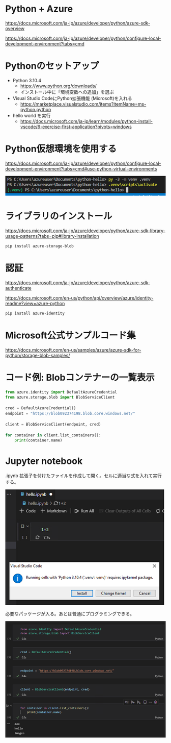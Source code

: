 # Python + Azure

https://docs.microsoft.com/ja-jp/azure/developer/python/azure-sdk-overview

https://docs.microsoft.com/ja-jp/azure/developer/python/configure-local-development-environment?tabs=cmd


# Pythonのセットアップ

- Python 3.10.4
  - https://www.python.org/downloads/
  - インストール中に「環境変数への追加」を選ぶ
- Visual Studio CodeにPython拡張機能 (Microsoft)を入れる
  - https://marketplace.visualstudio.com/items?itemName=ms-python.python
- hello world を実行
  - https://docs.microsoft.com/ja-jp/learn/modules/python-install-vscode/6-exercise-first-application?pivots=windows

# Python仮想環境を使用する

https://docs.microsoft.com/ja-jp/azure/developer/python/configure-local-development-environment?tabs=cmd#use-python-virtual-environments

![](images/ss-2022-04-05-20-53-15.png)

# ライブラリのインストール

https://docs.microsoft.com/ja-jp/azure/developer/python/azure-sdk-library-usage-patterns?tabs=pip#library-installation

```sh
pip install azure-storage-blob
```
# 認証

https://docs.microsoft.com/ja-jp/azure/developer/python/azure-sdk-authenticate

https://docs.microsoft.com/en-us/python/api/overview/azure/identity-readme?view=azure-python

```sh
pip install azure-identity
```

# Microsoft公式サンプルコード集

https://docs.microsoft.com/en-us/samples/azure/azure-sdk-for-python/storage-blob-samples/


# コード例: Blobコンテナーの一覧表示

```python
from azure.identity import DefaultAzureCredential
from azure.storage.blob import BlobServiceClient

cred = DefaultAzureCredential()
endpoint = "https://blob092374198.blob.core.windows.net/"

client = BlobServiceClient(endpoint, cred)

for container in client.list_containers():
    print(container.name)
```

# Jupyter notebook

.ipynb 拡張子を付けたファイルを作成して開く。セルに適当な式を入れて実行する。

![](images/ss-2022-04-05-21-10-31.png)

必要なパッケージが入る。あとは普通にプログラミングできる。

![](images/ss-2022-04-05-21-12-27.png)